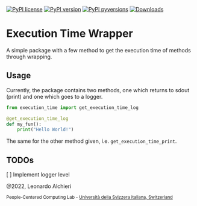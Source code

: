 [![PyPI license](https://img.shields.io/pypi/l/ansicolortags.svg)](https://pypi.org/project/execution-time-wrapper/)
[![PyPI version](https://badge.fury.io/py/execution-time-wrapper.svg)](https://badge.fury.io/py/execution-time-wrapper)
[![PyPI pyversions](https://img.shields.io/pypi/pyversions/pybadges.svg)](https://pypi.org/project/execution-time-wrapper/)
[![Downloads](https://pepy.tech/badge/apple-heartrate-pandas)](https://pepy.tech/project/execution-time-wrapper)

# Execution Time Wrapper

A simple package with a few method to get the execution time of methods through wrapping.

## Usage

Currently, the package contains two methods, one which returns to sdout (print) and one which goes to a logger.

```python
from execution_time import get_execution_time_log

@get_execution_time_log
def my_fun():
    print("Hello World!")
```
The same for the other method given, i.e. `get_execution_time_print`.

## TODOs

[ ] Implement logger level

@2022, Leonardo Alchieri

<sub>People-Centered Computing Lab - [Università della Svizzera italiana, Switzerland](https://www.usi.ch/en)</sub>
